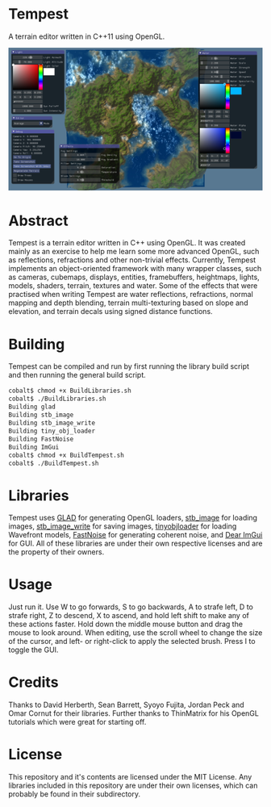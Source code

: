 # Tempest

A terrain editor written in C++11 using OpenGL.

![Alt text](https://github.com/CobaltXII/Tempest/blob/master/screenshot_1.png?raw=true)

# Abstract

Tempest is a terrain editor written in C++ using OpenGL. It was created mainly as an exercise to help me learn some more advanced OpenGL, such as reflections, refractions and other non-trivial effects. Currently, Tempest implements an object-oriented framework with many wrapper classes, such as cameras, cubemaps, displays, entities, framebuffers, heightmaps, lights, models, shaders, terrain, textures and water. Some of the effects that were practised when writing Tempest are water reflections, refractions, normal mapping and depth blending, terrain multi-texturing based on slope and elevation, and terrain decals using signed distance functions.

# Building

Tempest can be compiled and run by first running the library build script and then running the general build script.

```
cobalt$ chmod +x BuildLibraries.sh
cobalt$ ./BuildLibraries.sh
Building glad
Building stb_image
Building stb_image_write
Building tiny_obj_loader
Building FastNoise
Building ImGui
cobalt$ chmod +x BuildTempest.sh
cobalt$ ./BuildTempest.sh
```

# Libraries

Tempest uses [GLAD](http://glad.dav1d.de/) for generating OpenGL loaders, [stb_image](https://github.com/nothings/stb/blob/master/stb_image.h) for loading images, [stb_image_write](https://github.com/nothings/stb/blob/master/stb_image_write.h) for saving images, [tinyobjloader](https://github.com/syoyo/tinyobjloader) for loading Wavefront models, [FastNoise](https://github.com/Auburns/FastNoise) for generating coherent noise, and [Dear ImGui](https://github.com/ocornut/imgui) for GUI. All of these libraries are under their own respective licenses and are the property of their owners.

# Usage

Just run it. Use W to go forwards, S to go backwards, A to strafe left, D to strafe right, Z to descend, X to ascend, and hold left shift to make any of these actions faster. Hold down the middle mouse button and drag the mouse to look around. When editing, use the scroll wheel to change the size of the cursor, and left- or right-click to apply the selected brush. Press I to toggle the GUI.

# Credits

Thanks to David Herberth, Sean Barrett, Syoyo Fujita, Jordan Peck and Omar Cornut for their libraries. Further thanks to ThinMatrix for his OpenGL tutorials which were great for starting off.

# License

This repository and it's contents are licensed under the MIT License. Any libraries included in this repository are under their own licenses, which can probably be found in their subdirectory.